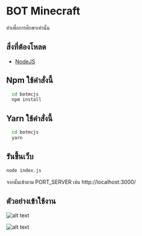 
# BOT Minecraft

ทำเพื่อการศึกษาเท่านั้น
## สิ่งที่ต้องโหลด

- [NodeJS](https://nodejs.org/en)

## Npm ใช้คำสั่งนี้
```bash
  cd botmcjs
  npm install
```
## Yarn ใช้คำสั่งนี้
```bash
  cd botmcjs
  yarn
```
  
## รันขึ้นเว็บ

```bash
node index.js
```
จากนั้นเข้าตาม PORT_SERVER เช่น http://localhost:3000/

## ตัวอย่างเข้าใช้งาน

![alt text](https://media.discordapp.net/attachments/866943161456394240/1168606157527580693/image.png?ex=6552604b&is=653feb4b&hm=3994b5f16ab0587e8d6a93ed49dfc8c2889cf92e40728771f12022bba48fb7a6&=&width=963&height=478)

![alt text](https://media.discordapp.net/attachments/866943161456394240/1168606571610243152/image.png?ex=655260ae&is=653febae&hm=b708f597622faa4fb9685ded77387fae12646b7d261a9c38cfce460d08415354&=&width=422&height=535)
